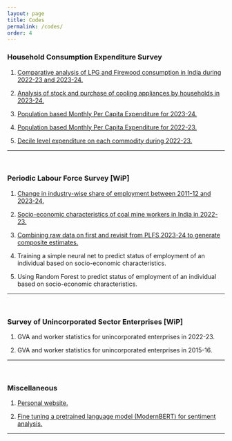 ```yaml
---
layout: page
title: Codes
permalink: /codes/
order: 4    
---
```



### Household Consumption Expenditure Survey
1. [Comparative analysis of LPG and Firewood consumption in India during 2022-23 and 2023-24.](https://github.com/Tarunmehta004/HCES/tree/main/Across%20survey%20analysis/LPG%20and%20firewood%20statistics)<br>

2. [Analysis of stock and purchase of cooling appliances by households in 2023-24.](https://github.com/Tarunmehta004/HCES/tree/main/Across%20survey%20analysis/LPG%20and%20firewood%20statistics)<br>

3. [Population based Monthly Per Capita Expenditure for 2023-24.](https://github.com/Tarunmehta004/HCES/tree/main/HCES%202023-24/Python%20implementation/Data%20extraction/Population%20based%20MPCE)<br>

4. [Population based Monthly Per Capita Expenditure for 2022-23.](https://github.com/Tarunmehta004/HCES/tree/main/HCES%202022-23/Python%20implementation/Codes/Population%20based%20MPCE)<br>

5. [Decile level expenditure on each commodity during 2022-23.](https://github.com/Tarunmehta004/HCES/tree/main/HCES%202022-23/Python%20implementation/Codes/HH%20decile%20level%20expenditure)

---
<br>


### Periodic Labour Force Survey [WiP]
1. [Change in industry-wise share of employment between 2011-12 and 2023-24.](https://github.com/Tarunmehta004/PLFS/tree/main/Across%20surveys) <br>

2. [Socio-economic characteristics of coal mine workers in India in 2022-23.](https://github.com/Tarunmehta004/PLFS/tree/main/PLFS%202022-23/Coal%20mining%20study/Coal%20miners%20India) <br>

3. [Combining raw data on first and revisit from PLFS 2023-24 to generate composite estimates.](https://github.com/Tarunmehta004/PLFS/tree/main/PLFS%202023-24/Code%20files_2023-24/Merging%20first%20and%20revisit%20data) <br>

4. Training a simple neural net to predict status of employment of an individual based on socio-economic characteristics. <br>

5. Using Random Forest to predict status of employment of an individual based on socio-economic characteristics. 

---
<br>


### Survey of Unincorporated Sector Enterprises [WiP]
1. GVA and worker statistics for unincorporated enterprises in 2022-23.<br>

2. GVA and worker statistics for unincorporated enterprises in 2015-16.

---
<br>


### Miscellaneous
1. [Personal website.](https://github.com/Tarunmehta004/tarunmehta004.github.io)<br>

2. [Fine tuning a pretrained language model (ModernBERT) for sentiment analysis.](https://github.com/Tarunmehta004/Finetuning-ModernBERT)

---
<br>


<!--
### 2023  
1.  [How ‘green skill’ development can help fill India’s employment gap?](https://theprint.in/opinion/how-green-skill-development-can-help-fill-indias-employment-gap/1670055/)  
with Gunjan Jhunjhunwala
<br>

2. [Budgeting for power – How to tackle India’s Discom losses better?](https://www.ceew.in/blogs/budgeting-for-power-sector-tackling-discom-losses-india)  
with Prateek Aggarwal

---
<br>


### 2022
1. [How Did India’s Coal Stocks Fare in 2022 Post-Monsoon Season?](https://www.ceew.in/blogs/how-can-india-overcome-coal-shortage-crisis-and-build-stocks-for-thermal-plants)  
with Karthik Ganesan

---
<br>

### 2021
1. [Reducing discom losses: How India can strengthen its Reformed Distribution Sector scheme](https://economictimes.indiatimes.com/industry/energy/power/reducing-discom-losses-how-india-can-strengthen-its-reformed-distribution-sector-scheme/articleshow/88467473.cms)  
with Prateek Aggarwal
-->